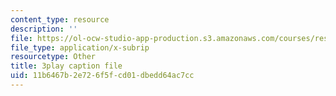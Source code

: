 ```yaml
---
content_type: resource
description: ''
file: https://ol-ocw-studio-app-production.s3.amazonaws.com/courses/res-10-s95-physics-of-covid-19-transmission-fall-2020/11b6467b2e726f5fcd01dbedd64ac7cc_vQYQR8iNU-o.srt
file_type: application/x-subrip
resourcetype: Other
title: 3play caption file
uid: 11b6467b-2e72-6f5f-cd01-dbedd64ac7cc
---
```


